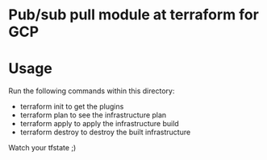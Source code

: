 # Pub/sub pull module at terraform for GCP

# Usage
Run the following commands within this directory:

- terraform init to get the plugins
- terraform plan to see the infrastructure plan
- terraform apply to apply the infrastructure build
- terraform destroy to destroy the built infrastructure

Watch your tfstate ;)
